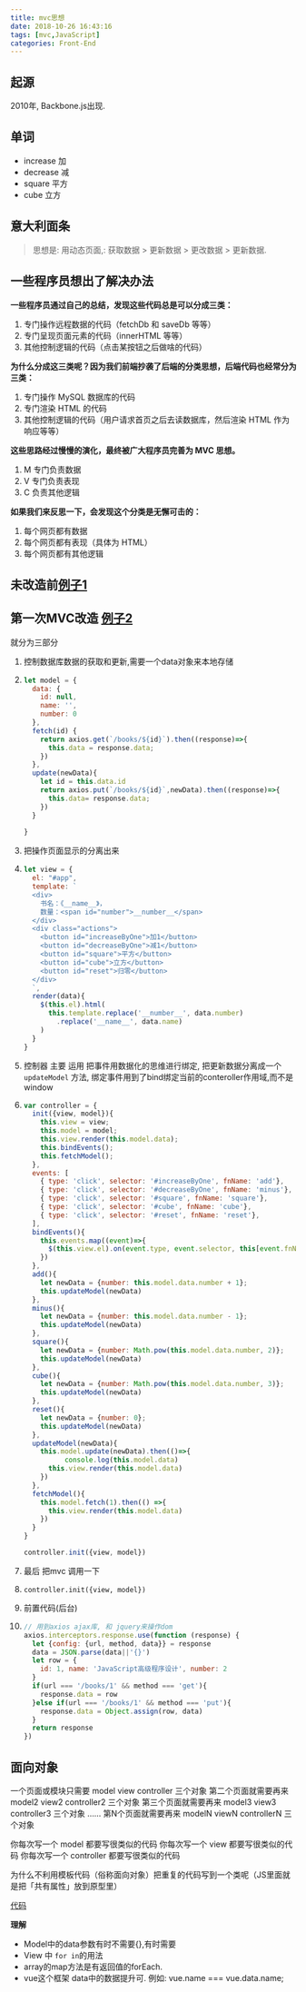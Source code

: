 ```yaml
---
title: mvc思想
date: 2018-10-26 16:43:16
tags: [mvc,JavaScript]
categories: Front-End
---
```


## 起源

2010年, Backbone.js出现.



## 单词

- increase 加
- decrease 减
- square 平方
- cube 立方

## 意大利面条

> 思想是: 用动态页面,: 获取数据 > 更新数据 > 更改数据 > 更新数据.



## 一些程序员想出了解决办法

**一些程序员通过自己的总结，发现这些代码总是可以分成三类：**

1. 专门操作远程数据的代码（fetchDb 和 saveDb 等等）
2. 专门呈现页面元素的代码（innerHTML 等等）
3. 其他控制逻辑的代码（点击某按钮之后做啥的代码）

**为什么分成这三类呢？因为我们前端抄袭了后端的分类思想，后端代码也经常分为三类：**

1. 专门操作 MySQL 数据库的代码
2. 专门渲染 HTML 的代码
3. 其他控制逻辑的代码（用户请求首页之后去读数据库，然后渲染 HTML 作为响应等等）

**这些思路经过慢慢的演化，最终被广大程序员完善为 MVC 思想。**

1. M 专门负责数据
2. V 专门负责表现
3. C 负责其他逻辑

**如果我们来反思一下，会发现这个分类是无懈可击的：**

1. 每个网页都有数据
2. 每个网页都有表现（具体为 HTML）
3. 每个网页都有其他逻辑

## 未改造前[例子1](https://jsbin.com/noraye/8/edit?html,js,output)

## 第一次MVC改造 [例子2](https://jsbin.com/yuwopuf/3/edit?js,output)

就分为三部分

1. 控制数据库数据的获取和更新,需要一个data对象来本地存储

2. ```js
   let model = {
     data: {
       id: null,
       name: '',
       number: 0
     },
     fetch(id) {
       return axios.get(`/books/${id}`).then((response)=>{
         this.data = response.data;
       })
     },
     update(newData){
       let id = this.data.id
       return axios.put(`/books/${id}`,newData).then((response)=>{
         this.data= response.data;
       })
     }
     
   }
   ```

2. 把操作页面显示的分离出来

3. ```js
   let view = {
     el: "#app",
     template: `
     <div>
       书名：《__name__》，
       数量：<span id="number">__number__</span>
     </div>
     <div class="actions">
       <button id="increaseByOne">加1</button>
       <button id="decreaseByOne">减1</button>
       <button id="square">平方</button>
       <button id="cube">立方</button>
       <button id="reset">归零</button>
     </div>
     `,
     render(data){
       $(this.el).html(
         this.template.replace('__number__', data.number)
           .replace('__name__', data.name)
       )
     }
   }
   ```

3. 控制器 主要 运用 把事件用数据化的思维进行绑定, 把更新数据分离成一个`updateModel` 方法, 绑定事件用到了bind绑定当前的conteroller作用域,而不是window

4. ```js
   var controller = {
     init({view, model}){
       this.view = view;
       this.model = model;
       this.view.render(this.model.data);
       this.bindEvents();
       this.fetchModel();
     },
     events: [
       { type: 'click', selector: '#increaseByOne', fnName: 'add'},
       { type: 'click', selector: '#decreaseByOne', fnName: 'minus'},
       { type: 'click', selector: '#square', fnName: 'square'},
       { type: 'click', selector: '#cube', fnName: 'cube'},
       { type: 'click', selector: '#reset', fnName: 'reset'},
     ],
     bindEvents(){
       this.events.map((event)=>{
         $(this.view.el).on(event.type, event.selector, this[event.fnName].bind(this))
       })
     },
     add(){
       let newData = {number: this.model.data.number + 1};
       this.updateModel(newData)
     },
     minus(){
       let newData = {number: this.model.data.number - 1};
       this.updateModel(newData)
     },
     square(){
       let newData = {number: Math.pow(this.model.data.number, 2)};
       this.updateModel(newData)
     },
     cube(){
       let newData = {number: Math.pow(this.model.data.number, 3)};
       this.updateModel(newData)
     },
     reset(){
       let newData = {number: 0};
       this.updateModel(newData)
     },
     updateModel(newData){
       this.model.update(newData).then(()=>{
             console.log(this.model.data)
         this.view.render(this.model.data)
       })
     },
     fetchModel(){
       this.model.fetch(1).then(() =>{
         this.view.render(this.model.data)
       })
     }
   }
   
   controller.init({view, model})
   ```

4. 最后 把mvc 调用一下

5. ```
   controller.init({view, model})
   ```

5. 前置代码(后台)

6. ```js
   // 用到axios ajax库, 和 jquery来操作dom
   axios.interceptors.response.use(function (response) {
     let {config: {url, method, data}} = response
     data = JSON.parse(data||'{}')
     let row = {
       id: 1, name: 'JavaScript高级程序设计', number: 2
     }
     if(url === '/books/1' && method === 'get'){
       response.data = row
     }else if(url === '/books/1' && method === 'put'){
       response.data = Object.assign(row, data)
     }
     return response
   })
   ```

## 面向对象

一个页面或模块只需要 model view controller 三个对象
第二个页面就需要再来 model2 view2 controller2 三个对象
第三个页面就需要再来 model3 view3 controller3 三个对象
……
第N个页面就需要再来 modelN viewN controllerN 三个对象

你每次写一个 model 都要写很类似的代码
你每次写一个 view 都要写很类似的代码
你每次写一个 controller 都要写很类似的代码

为什么不利用模板代码（俗称面向对象）把重复的代码写到一个类呢（JS里面就是把「共有属性」放到原型里）

[代码](https://jsbin.com/sodojac/5/edit?js,output)

**理解**

- Model中的data参数有时不需要{},有时需要
- View 中 `for in`的用法
- array的map方法是有返回值的forEach.
- vue这个框架 data中的数据提升可. 例如: vue.name === vue.data.name;
